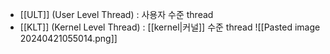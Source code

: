 - [[ULT]] (User Level Thread) : 사용자 수준 thread
- [[KLT]] (Kernel Level Thread) : [[kernel|커널]] 수준 thread
![[Pasted image 20240421055014.png]]   


